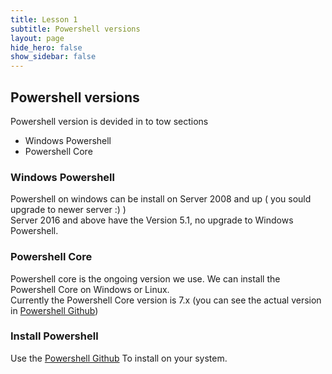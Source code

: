 ```yaml
---
title: Lesson 1
subtitle: Powershell versions
layout: page
hide_hero: false
show_sidebar: false
---
```

## Powershell versions
Powershell version is devided in to tow sections
* Windows Powershell
* Powershell Core

### Windows Powershell
Powershell on windows can be install on Server 2008 and up ( you sould upgrade to newer server :) )\
Server 2016 and above have the Version 5.1, no upgrade to Windows Powershell.

### Powershell Core
Powershell core is the ongoing version we use.
We can install the Powershell Core on Windows or Linux.\
Currently the Powershell Core version is 7.x (you can see the actual version in [Powershell Github](https://github.com/PowerShell/PowerShell))

### Install Powershell
Use the [Powershell Github](https://github.com/PowerShell/PowerShell) To install on your system.
